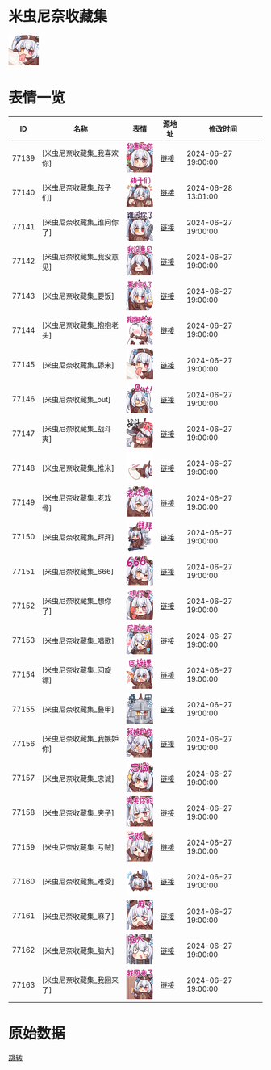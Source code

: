 # 米虫尼奈收藏集

<img src="./cover.png" height="60" alt="cover" />

# 表情一览

|ID|名称|表情|源地址|修改时间|
|----|----|----|----|----|
|77139|[米虫尼奈收藏集_我喜欢你]|<img src="./pic/077139_%5B米虫尼奈收藏集_我喜欢你%5D.png" height="60" alt="我喜欢你"/>|[链接](https://i0.hdslb.com/bfs/garb/09c049049ebf6389b23223cdf1b57218c841b837.png)|2024-06-27 19:00:00|
|77140|[米虫尼奈收藏集_孩子们]|<img src="./pic/077140_%5B米虫尼奈收藏集_孩子们%5D.png" height="60" alt="孩子们"/>|[链接](https://i0.hdslb.com/bfs/garb/23a996799e599755dab638be56428775b3f82b57.png)|2024-06-28 13:01:00|
|77141|[米虫尼奈收藏集_谁问你了]|<img src="./pic/077141_%5B米虫尼奈收藏集_谁问你了%5D.png" height="60" alt="谁问你了"/>|[链接](https://i0.hdslb.com/bfs/garb/3c3c19978631d72554b1046ed407d22febaae041.png)|2024-06-27 19:00:00|
|77142|[米虫尼奈收藏集_我没意见]|<img src="./pic/077142_%5B米虫尼奈收藏集_我没意见%5D.png" height="60" alt="我没意见"/>|[链接](https://i0.hdslb.com/bfs/garb/6da01301b46f8bffed7bbefa1226823b23d5fceb.png)|2024-06-27 19:00:00|
|77143|[米虫尼奈收藏集_要饭]|<img src="./pic/077143_%5B米虫尼奈收藏集_要饭%5D.png" height="60" alt="要饭"/>|[链接](https://i0.hdslb.com/bfs/garb/8f95cc969602c94c2947a89535553f29cec31cea.png)|2024-06-27 19:00:00|
|77144|[米虫尼奈收藏集_抱抱老头]|<img src="./pic/077144_%5B米虫尼奈收藏集_抱抱老头%5D.png" height="60" alt="抱抱老头"/>|[链接](https://i0.hdslb.com/bfs/garb/fa04c3f3a3bbefb452a2dd2abedfd256ad944bda.png)|2024-06-27 19:00:00|
|77145|[米虫尼奈收藏集_舔米]|<img src="./pic/077145_%5B米虫尼奈收藏集_舔米%5D.png" height="60" alt="舔米"/>|[链接](https://i0.hdslb.com/bfs/garb/9f8e2d8f81cc562534439ed96a5928674c89c1bc.png)|2024-06-27 19:00:00|
|77146|[米虫尼奈收藏集_out]|<img src="./pic/077146_%5B米虫尼奈收藏集_out%5D.png" height="60" alt="out"/>|[链接](https://i0.hdslb.com/bfs/garb/d6203201b4bacb6590b263340076df2d4aa65945.png)|2024-06-27 19:00:00|
|77147|[米虫尼奈收藏集_战斗爽]|<img src="./pic/077147_%5B米虫尼奈收藏集_战斗爽%5D.png" height="60" alt="战斗爽"/>|[链接](https://i0.hdslb.com/bfs/garb/da41c24a0dde912360d2f98bf473268db047e240.png)|2024-06-27 19:00:00|
|77148|[米虫尼奈收藏集_推米]|<img src="./pic/077148_%5B米虫尼奈收藏集_推米%5D.png" height="60" alt="推米"/>|[链接](https://i0.hdslb.com/bfs/garb/806ca0c8e04c3e0dbfaa7c7a34ab64571031ab58.png)|2024-06-27 19:00:00|
|77149|[米虫尼奈收藏集_老戏骨]|<img src="./pic/077149_%5B米虫尼奈收藏集_老戏骨%5D.png" height="60" alt="老戏骨"/>|[链接](https://i0.hdslb.com/bfs/garb/f7871246591d68ae8ad39b8b21aa9ab1f4862f06.png)|2024-06-27 19:00:00|
|77150|[米虫尼奈收藏集_拜拜]|<img src="./pic/077150_%5B米虫尼奈收藏集_拜拜%5D.png" height="60" alt="拜拜"/>|[链接](https://i0.hdslb.com/bfs/garb/0a6eadfb9085512bbc05e0db2018a97596778e1a.png)|2024-06-27 19:00:00|
|77151|[米虫尼奈收藏集_666]|<img src="./pic/077151_%5B米虫尼奈收藏集_666%5D.png" height="60" alt="666"/>|[链接](https://i0.hdslb.com/bfs/garb/7dd2d9d6e007d51e895543bc62783b605e03e4b2.png)|2024-06-27 19:00:00|
|77152|[米虫尼奈收藏集_想你了]|<img src="./pic/077152_%5B米虫尼奈收藏集_想你了%5D.png" height="60" alt="想你了"/>|[链接](https://i0.hdslb.com/bfs/garb/8c3ebd2859c1b1f04ff00bca47ac28137bd3a2be.png)|2024-06-27 19:00:00|
|77153|[米虫尼奈收藏集_唱歌]|<img src="./pic/077153_%5B米虫尼奈收藏集_唱歌%5D.png" height="60" alt="唱歌"/>|[链接](https://i0.hdslb.com/bfs/garb/a689b20211fb8fdd0877ed7b974a6c9389d1406b.png)|2024-06-27 19:00:00|
|77154|[米虫尼奈收藏集_回旋镖]|<img src="./pic/077154_%5B米虫尼奈收藏集_回旋镖%5D.png" height="60" alt="回旋镖"/>|[链接](https://i0.hdslb.com/bfs/garb/ae2cf4bd405b8c7ede148b788c42aef8b3aa5627.png)|2024-06-27 19:00:00|
|77155|[米虫尼奈收藏集_叠甲]|<img src="./pic/077155_%5B米虫尼奈收藏集_叠甲%5D.png" height="60" alt="叠甲"/>|[链接](https://i0.hdslb.com/bfs/garb/55a4c590d438a1bf9dc1e765824f024eb17140ef.png)|2024-06-27 19:00:00|
|77156|[米虫尼奈收藏集_我嫉妒你]|<img src="./pic/077156_%5B米虫尼奈收藏集_我嫉妒你%5D.png" height="60" alt="我嫉妒你"/>|[链接](https://i0.hdslb.com/bfs/garb/48ab6eadd0d67875b881a9358b199f65eb747c0d.png)|2024-06-27 19:00:00|
|77157|[米虫尼奈收藏集_忠诚]|<img src="./pic/077157_%5B米虫尼奈收藏集_忠诚%5D.png" height="60" alt="忠诚"/>|[链接](https://i0.hdslb.com/bfs/garb/e20d2a55b3b49ad59e2b9459392c77f664bdc1e0.png)|2024-06-27 19:00:00|
|77158|[米虫尼奈收藏集_夹子]|<img src="./pic/077158_%5B米虫尼奈收藏集_夹子%5D.png" height="60" alt="夹子"/>|[链接](https://i0.hdslb.com/bfs/garb/db2180eef19a35858ce5e253bf94bf4cec046915.png)|2024-06-27 19:00:00|
|77159|[米虫尼奈收藏集_亏贼]|<img src="./pic/077159_%5B米虫尼奈收藏集_亏贼%5D.png" height="60" alt="亏贼"/>|[链接](https://i0.hdslb.com/bfs/garb/e65f6d6bd7b182079a5f957b66b1b1d24f89e7b4.png)|2024-06-27 19:00:00|
|77160|[米虫尼奈收藏集_难受]|<img src="./pic/077160_%5B米虫尼奈收藏集_难受%5D.png" height="60" alt="难受"/>|[链接](https://i0.hdslb.com/bfs/garb/f9b51392e5d4edf5138c139bb327bcfd5f535745.png)|2024-06-27 19:00:00|
|77161|[米虫尼奈收藏集_麻了]|<img src="./pic/077161_%5B米虫尼奈收藏集_麻了%5D.png" height="60" alt="麻了"/>|[链接](https://i0.hdslb.com/bfs/garb/1abbc8d25c2cb101f73d8194ba9792dc8e086745.png)|2024-06-27 19:00:00|
|77162|[米虫尼奈收藏集_脑大]|<img src="./pic/077162_%5B米虫尼奈收藏集_脑大%5D.png" height="60" alt="脑大"/>|[链接](https://i0.hdslb.com/bfs/garb/319c5ab0e84c2bfa61755cd6560654a7c25f6c38.png)|2024-06-27 19:00:00|
|77163|[米虫尼奈收藏集_我回来了]|<img src="./pic/077163_%5B米虫尼奈收藏集_我回来了%5D.png" height="60" alt="我回来了"/>|[链接](https://i0.hdslb.com/bfs/garb/7664ab19dec500042ae54defe1e74812605d3619.png)|2024-06-27 19:00:00|

# 原始数据

[跳转](./raw.json)

